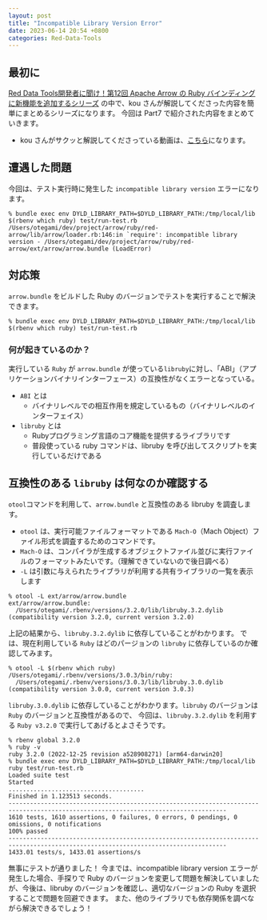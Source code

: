 ```yaml
---
layout: post
title: "Incompatible Library Version Error"
date: 2023-06-14 20:54 +0800
categories: Red-Data-Tools
---
```


## 最初に
[Red Data Tools開発者に聞け！第12回 Apache Arrow の Ruby バインディングに新機能を追加するシリーズ](https://www.youtube.com/watch?v=63vTddvnvQw) の中で、kou さんが解説してくださった内容を簡単にまとめるシリーズになります。
今回は Part7 で紹介された内容をまとめていきます。
- kou さんがサクッと解説してくださっている動画は、[こちら](https://www.youtube.com/watch?v=63vTddvnvQw&t=320s)になります。

## 遭遇した問題
今回は、テスト実行時に発生した `incompatible library version` エラーになります。
```console
% bundle exec env DYLD_LIBRARY_PATH=$DYLD_LIBRARY_PATH:/tmp/local/lib $(rbenv which ruby) test/run-test.rb
/Users/otegami/dev/project/arrow/ruby/red-arrow/lib/arrow/loader.rb:146:in `require': incompatible library version - /Users/otegami/dev/project/arrow/ruby/red-arrow/ext/arrow/arrow.bundle (LoadError)
```

## 対応策
`arrow.bundle` をビルドした Ruby のバージョンでテストを実行することで解決できます。
```console
% bundle exec env DYLD_LIBRARY_PATH=$DYLD_LIBRARY_PATH:/tmp/local/lib $(rbenv which ruby) test/run-test.rb
```

### 何が起きているのか？
実行している `Ruby` が `arrow.bundle` が使っている`libruby`に対し、「ABI」（アプリケーションバイナリインターフェース）の互換性がなくエラーとなっている。
- `ABI` とは
  - バイナリレベルでの相互作用を規定しているもの（バイナリレベルのインターフェイス）
- `libruby` とは
  - Rubyプログラミング言語のコア機能を提供するライブラリです
  - 普段使っている ruby コマンドは、libruby を呼び出してスクリプトを実行しているだけである

## 互換性のある `libruby` は何なのか確認する
`otool`コマンドを利用して、`arrow.bundle` と互換性のある libruby を調査します。
- `otool` は、実行可能ファイルフォーマットである `Mach-O`（Mach Object）ファイル形式を調査するためのコマンドです。
- `Mach-O` は、コンパイラが生成するオブジェクトファイル並びに実行ファイルのフォーマットみたいです。（理解できていないので後日調べる）
- `-L` は引数に与えられたライブラリが利用する共有ライブラリの一覧を表示します

```console
% otool -L ext/arrow/arrow.bundle
ext/arrow/arrow.bundle:
  /Users/otegami/.rbenv/versions/3.2.0/lib/libruby.3.2.dylib (compatibility version 3.2.0, current version 3.2.0)
```

上記の結果から、`libruby.3.2.dylib` に依存していることがわかります。
では、現在利用している `Ruby` はどのパージョンの `libruby` に依存しているのか確認してみます。
```console
% otool -L $(rbenv which ruby)
/Users/otegami/.rbenv/versions/3.0.3/bin/ruby:
  /Users/otegami/.rbenv/versions/3.0.3/lib/libruby.3.0.dylib (compatibility version 3.0.0, current version 3.0.3)
```

`libruby.3.0.dylib` に依存していることがわかります。`libruby` のバージョンは `Ruby` のバージョンと互換性があるので、
今回は、`libruby.3.2.dylib` を利用する `Ruby v3.2.0` で実行してあげるとよさそうです。
```console
% rbenv global 3.2.0
% ruby -v
ruby 3.2.0 (2022-12-25 revision a528908271) [arm64-darwin20]
% bundle exec env DYLD_LIBRARY_PATH=$DYLD_LIBRARY_PATH:/tmp/local/lib ruby test/run-test.rb
Loaded suite test
Started
......................................
Finished in 1.123513 seconds.
-----------------------------------------------------------------------------------------------------------------------------------
1610 tests, 1610 assertions, 0 failures, 0 errors, 0 pendings, 0 omissions, 0 notifications
100% passed
-----------------------------------------------------------------------------------------------------------------------------------
1433.01 tests/s, 1433.01 assertions/s
```

無事にテストが通りました！
今までは、incompatible library version エラーが発生した場合、手探りで Ruby のバージョンを変更して問題を解決していましたが、今後は、libruby のバージョンを確認し、適切なバージョンの Ruby を選択することで問題を回避できます。
また、他のライブラリでも依存関係を調べながら解決できるでしょう！
